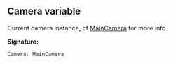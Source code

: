 
## Camera variable

Current camera instance, cf [MainCamera](/reference/maincamera.md) for more info

**Signature:**

```typescript
Camera: MainCamera
```
